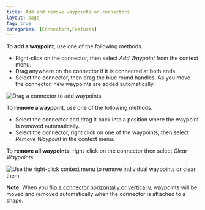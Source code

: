 ```yaml
---
title: Add and remove waypoints on connectors
layout: page
faq: true
categories: [Connectors,Features]
---
```


To **add a waypoint**, use one of the following methods.
* Right-click on the connector, then select _Add Waypoint_ from the context menu.
* Drag anywhere on the connector if it is connected at both ends.
* Select the connector, then drag the blue round handles. As you move the connector, new waypoints are added automatically.

<img src="/assets/img/blog/waypoints-add.gif" style="max-width:100%;height:auto;" alt="Drag a connector to add waypoints">

To **remove a waypoint**, use one of the following methods.
* Select the connector and drag it back into a position where the waypoint is removed automatically.
* Select the connector, right click on one of the waypoints, then select _Remove Waypoint_ in the context menu.

To **remove all waypoints**, right-click on the connector then select _Clear Waypoints_.

<img src="/assets/img/blog/waypoints-remove.gif" style="max-width:100%;height:auto;" alt="Use the right-click context menu to remove individual waypoints or clear them">

**Note:** When you [flip a connector horizontally or vertically](/doc/faq/connector-flip.html), waypoints will be moved and removed automatically when the connector is attached to a shape.
